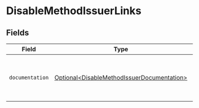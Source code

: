 # DisableMethodIssuerLinks


## Fields

| Field                                                                                                  | Type                                                                                                   | Required                                                                                               | Description                                                                                            |
| ------------------------------------------------------------------------------------------------------ | ------------------------------------------------------------------------------------------------------ | ------------------------------------------------------------------------------------------------------ | ------------------------------------------------------------------------------------------------------ |
| `documentation`                                                                                        | [Optional\<DisableMethodIssuerDocumentation>](../../models/errors/DisableMethodIssuerDocumentation.md) | :heavy_minus_sign:                                                                                     | The URL to the generic Mollie API error handling guide.                                                |